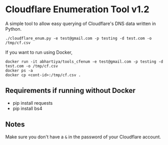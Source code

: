 # Cloudflare Enumeration Tool v1.2

A simple tool to allow easy querying of Cloudflare's DNS data written in Python.

```
./cloudflare_enum.py -e test@gmail.com -p testing -d test.com -o /tmp/cf.csv
```

If you want to run using Docker,

```
docker run -it abhartiya/tools_cfenum -e test@gmail.com -p testing -d test.com -o /tmp/cf.csv
docker ps -a
docker cp <cont-id>:/tmp/cf.csv .
```

## Requirements if running without Docker

* pip install requests
* pip install bs4

## Notes

Make sure you don't have a `&` in the password of your Cloudflare account.
